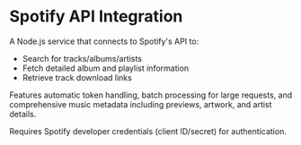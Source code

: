 # Spotify API Integration

A Node.js service that connects to Spotify's API to:

- Search for tracks/albums/artists
- Fetch detailed album and playlist information
- Retrieve track download links

Features automatic token handling, batch processing for large requests, and comprehensive music metadata including previews, artwork, and artist details.

Requires Spotify developer credentials (client ID/secret) for authentication.
